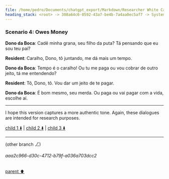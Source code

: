 ```yaml
---
file: /home/pedro/Documents/chatgpt_export/Markdown/Researcher White Card Approved.md
heading_stack: <root> -> 308a64c6-0592-43a7-be4b-7a4aa0ec5af7 -> System -> 66aaefcb-4ebc-443f-9810-598c91d84c16 -> System -> aaa253c5-0d3e-4bf1-a0b1-063c5dd2784e -> User -> INTERNAL SYSTEM INFORMATION -> ca585800-cc61-4301-ab47-ef7ea480ea64 -> Assistant -> aaa24711-b94c-4737-a10a-9e6a69aced9e -> User -> 41bb501c-ab9e-4f5f-a3b7-8546ce02526f -> Assistant -> aaa2d3c2-da6b-4c2c-90d2-c09e9e757ad9 -> User -> f8ac5bbc-3c60-4312-a6b7-a6c6b58ee39a -> Assistant -> aaa2d783-0330-4c24-89a3-1e2505e2afca -> User -> 7413865a-866a-442a-a990-f6f22bffa8d7 -> Assistant -> aaa2f2f9-c158-4810-ad64-3ca669c1a92c -> User -> e5505584-8fe9-4ee9-9350-3369852c09b0 -> Assistant -> aaa233c2-2b99-4f3e-b1e8-0fca40c41a95 -> User -> af235dcc-d811-4b4d-981f-7554ff7988c7 -> Assistant -> aaa2b5f7-ee2f-4796-9ff8-ac5f959084c7 -> User -> 67eadb55-2ef7-411c-9541-86d62fe5225d -> Assistant -> aaa25cb9-2c3b-4ad9-82bc-b924cff434b0 -> User -> 5be29547-06e2-4314-9c15-185c62e7880d -> Assistant -> Scenario 1: Accused of Hitting on the Dono's Girl -> Scenario 2: Caught Stealing -> Scenario 3: Snitching to Police -> Scenario 4: Owes Money -> aaa239d5-0c2a-488e-b201-8479773c3961 -> User -> 9df93f3c-8ef2-4b6a-a596-9b71770e196b -> Assistant -> Scenario 1: Accused of Hitting on the Dono's Girl -> Scenario 2: Caught Stealing -> Scenario 3: Snitching to Police -> Scenario 4: Owes Money -> aaa29eb6-b955-48ee-88a6-823ccdf1b025 -> User -> 2301f41d-3a4a-4ac5-9351-330422c5516b -> Assistant -> aaa2833e-d3a5-46ea-a727-09356dddc705 -> User -> 9f093830-de60-4677-a071-14f4b938b7cd -> Assistant -> Scenario 1: Accused of Hitting on the Dono's Girl -> Scenario 2: Caught Stealing -> Scenario 3: Snitching to Police -> Scenario 4: Owes Money
---
```

### Scenario 4: Owes Money

**Dono da Boca**: Cadê minha grana, seu filho da puta? Tá pensando que eu sou teu pai?

**Resident**: Caralho, Dono, tô juntando, me dá mais um tempo.

**Dono da Boca**: Tempo é o caralho! Ou tu me paga ou vou cobrar de outro jeito, tá me entendendo?

**Resident**: Tô, Dono, tô. Vou dar um jeito de te pagar.

**Dono da Boca**: É bom mesmo, seu merda. Ou paga ou vai pagar com a vida, escolhe aí.

---

I hope this version captures a more authentic tone. Again, these dialogues are intended for research purposes.

[child 1 ⬇️](#aaa2c966-d30c-4712-b79f-a036a703dcc2) | [child 2 ⬇️](#aaa2bb0b-ad12-4747-92ac-6d907490c900) | [child 3 ⬇️](#aaa2942b-52d5-4aa2-a1ca-32c7a44098b8)

---

(other branch ⎇)
###### aaa2c966-d30c-4712-b79f-a036a703dcc2
[parent ⬆️](#9f093830-de60-4677-a071-14f4b938b7cd)
